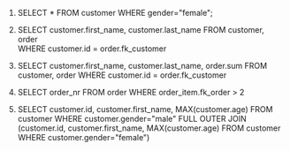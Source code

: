 1.  SELECT * FROM customer
    WHERE gender="female";

2.  SELECT customer.first_name, customer.last_name 
    FROM customer, order  
    WHERE customer.id = order.fk_customer

3.  SELECT customer.first_name, customer.last_name, order.sum 
    FROM customer, order 
    WHERE customer.id = order.fk_customer

4. SELECT order_nr
    FROM order
    WHERE order_item.fk_order > 2


5.  SELECT customer.id, customer.first_name, MAX(customer.age)
    FROM customer 
    WHERE customer.gender="male"
    FULL OUTER
    JOIN (customer.id, customer.first_name, MAX(customer.age)
    FROM customer 
    WHERE customer.gender="female")
